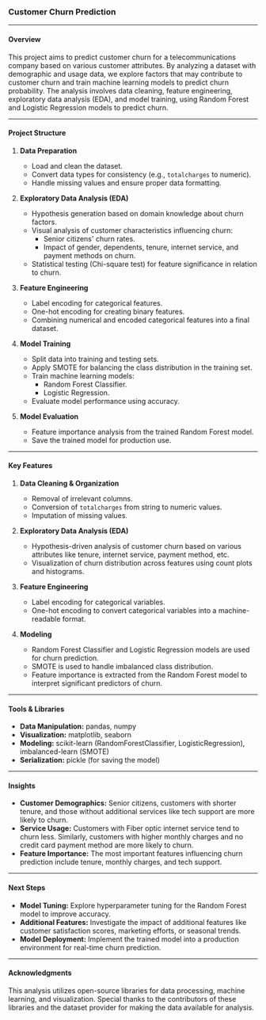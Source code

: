 ### **Customer Churn Prediction**

---

#### **Overview**

This project aims to predict customer churn for a telecommunications company based on various customer attributes. By analyzing a dataset with demographic and usage data, we explore factors that may contribute to customer churn and train machine learning models to predict churn probability. The analysis involves data cleaning, feature engineering, exploratory data analysis (EDA), and model training, using Random Forest and Logistic Regression models to predict churn.

---

#### **Project Structure**

1. **Data Preparation**
   - Load and clean the dataset.
   - Convert data types for consistency (e.g., `totalcharges` to numeric).
   - Handle missing values and ensure proper data formatting.

2. **Exploratory Data Analysis (EDA)**
   - Hypothesis generation based on domain knowledge about churn factors.
   - Visual analysis of customer characteristics influencing churn:
     - Senior citizens' churn rates.
     - Impact of gender, dependents, tenure, internet service, and payment methods on churn.
   - Statistical testing (Chi-square test) for feature significance in relation to churn.

3. **Feature Engineering**
   - Label encoding for categorical features.
   - One-hot encoding for creating binary features.
   - Combining numerical and encoded categorical features into a final dataset.

4. **Model Training**
   - Split data into training and testing sets.
   - Apply SMOTE for balancing the class distribution in the training set.
   - Train machine learning models:
     - Random Forest Classifier.
     - Logistic Regression.
   - Evaluate model performance using accuracy.

5. **Model Evaluation**
   - Feature importance analysis from the trained Random Forest model.
   - Save the trained model for production use.

---

#### **Key Features**

1. **Data Cleaning & Organization**
   - Removal of irrelevant columns.
   - Conversion of `totalcharges` from string to numeric values.
   - Imputation of missing values.
   
2. **Exploratory Data Analysis (EDA)**
   - Hypothesis-driven analysis of customer churn based on various attributes like tenure, internet service, payment method, etc.
   - Visualization of churn distribution across features using count plots and histograms.

3. **Feature Engineering**
   - Label encoding for categorical variables.
   - One-hot encoding to convert categorical variables into a machine-readable format.
   
4. **Modeling**
   - Random Forest Classifier and Logistic Regression models are used for churn prediction.
   - SMOTE is used to handle imbalanced class distribution.
   - Feature importance is extracted from the Random Forest model to interpret significant predictors of churn.

---

#### **Tools & Libraries**

- **Data Manipulation:** pandas, numpy
- **Visualization:** matplotlib, seaborn
- **Modeling:** scikit-learn (RandomForestClassifier, LogisticRegression), imbalanced-learn (SMOTE)
- **Serialization:** pickle (for saving the model)

---

#### **Insights**

- **Customer Demographics:** Senior citizens, customers with shorter tenure, and those without additional services like tech support are more likely to churn.
- **Service Usage:** Customers with Fiber optic internet service tend to churn less. Similarly, customers with higher monthly charges and no credit card payment method are more likely to churn.
- **Feature Importance:** The most important features influencing churn prediction include tenure, monthly charges, and tech support.

---

#### **Next Steps**

- **Model Tuning:** Explore hyperparameter tuning for the Random Forest model to improve accuracy.
- **Additional Features:** Investigate the impact of additional features like customer satisfaction scores, marketing efforts, or seasonal trends.
- **Model Deployment:** Implement the trained model into a production environment for real-time churn prediction.

---

#### **Acknowledgments**

This analysis utilizes open-source libraries for data processing, machine learning, and visualization. Special thanks to the contributors of these libraries and the dataset provider for making the data available for analysis.
